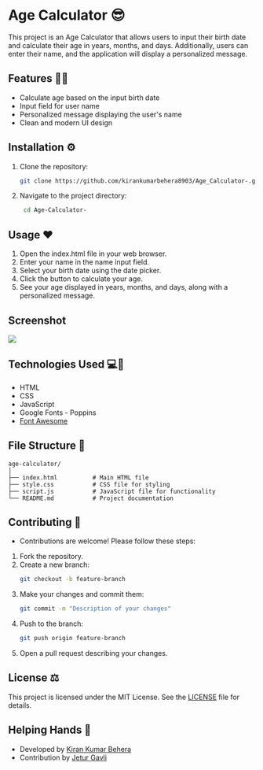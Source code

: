 # Age Calculator 😎
This project is an Age Calculator that allows users to input their birth date and calculate their age in years, months, and days. Additionally, users can enter their name, and the application will display a personalized message.

## Features 👩‍💻
- Calculate age based on the input birth date
- Input field for user name
- Personalized message displaying the user's name
- Clean and modern UI design

## Installation ⚙
1. Clone the repository:
   ```bash
   git clone https://github.com/kirankumarbehera8903/Age_Calculator-.git
2. Navigate to the project directory:
   ```bash
    cd Age-Calculator-

## Usage ❤
1. Open the index.html file in your web browser.
2. Enter your name in the name input field.
3. Select your birth date using the date picker.
4. Click the button to calculate your age.
5. See your age displayed in years, months, and days, along with a personalized message.

## Screenshot
![](Year_Calculator_Overview.png)

## Technologies Used 💻🧭
- HTML
- CSS
- JavaScript
- Google Fonts - Poppins
- [Font Awesome](https://fontawesome.com/)

## File Structure 📏
    age-calculator/
    │
    ├── index.html          # Main HTML file
    ├── style.css           # CSS file for styling
    ├── script.js           # JavaScript file for functionality
    └── README.md           # Project documentation

## Contributing 🤝
- Contributions are welcome! Please follow these steps:

1. Fork the repository.
2. Create a new branch:
     ```bash
    git checkout -b feature-branch
3. Make your changes and commit them:
     ```bash
    git commit -m "Description of your changes"
4. Push to the branch:
     ```bash
    git push origin feature-branch
5. Open a pull request describing your changes.

## License ⚖
This project is licensed under the MIT License. See the [LICENSE](LICENSE) file for details.

## Helping Hands 🙌
- Developed by [Kiran Kumar Behera](https://github.com/kirankumarbehera8903)
- Contribution by [Jetur Gavli](https://github.com/jeturgavli)

